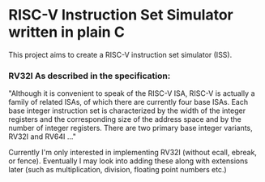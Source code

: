 # RISC-V Instruction Set Simulator written in plain C

This project aims to create a RISC-V instruction set simulator (ISS).

### RV32I As described in the specification:

"Although it is convenient to speak of the RISC-V ISA, RISC-V is actually a family of related ISAs, of which there are currently four base ISAs. Each base integer instruction set is characterized by the width of the integer registers and the corresponding size of the address space and by the number of integer registers. There are two primary base integer variants, RV32I and RV64I ..."

Currently I'm only interested in implementing RV32I (without ecall, ebreak, or fence). Eventually I may look into adding these along with extensions later (such as multiplication, division, floating point numbers etc.)
